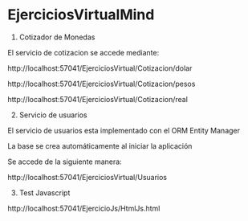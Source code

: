 # EjerciciosVirtualMind

1) Cotizador de Monedas 

El servicio de cotizacion se accede mediante:

http://localhost:57041/EjerciciosVirtual/Cotizacion/dolar

http://localhost:57041/EjerciciosVirtual/Cotizacion/pesos

http://localhost:57041/EjerciciosVirtual/Cotizacion/real


2) Servicio de usuarios

El servicio de usuarios esta implementado con el ORM Entity Manager

La base se crea automáticamente al iniciar la aplicación

Se accede de la siguiente manera:

http://localhost:57041/EjerciciosVirtual/Usuarios


3) Test Javascript

http://localhost:57041/EjercicioJs/HtmlJs.html


